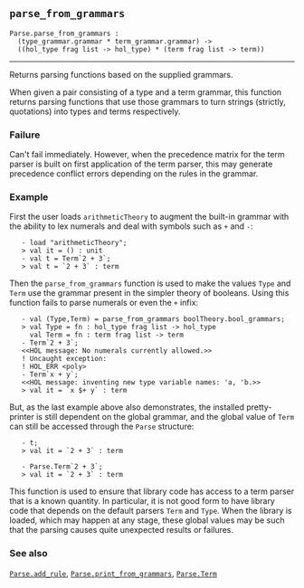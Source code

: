 ## `parse_from_grammars`

``` hol4
Parse.parse_from_grammars :
  (type_grammar.grammar * term_grammar.grammar) ->
  ((hol_type frag list -> hol_type) * (term frag list -> term))
```

------------------------------------------------------------------------

Returns parsing functions based on the supplied grammars.

When given a pair consisting of a type and a term grammar, this function
returns parsing functions that use those grammars to turn strings
(strictly, quotations) into types and terms respectively.

### Failure

Can't fail immediately. However, when the precedence matrix for the term
parser is built on first application of the term parser, this may
generate precedence conflict errors depending on the rules in the
grammar.

### Example

First the user loads `arithmeticTheory` to augment the built-in grammar
with the ability to lex numerals and deal with symbols such as `+` and
`-`:

``` hol4
   - load "arithmeticTheory";
   > val it = () : unit
   - val t = Term`2 + 3`;
   > val t = `2 + 3` : term
```

Then the `parse_from_grammars` function is used to make the values
`Type` and `Term` use the grammar present in the simpler theory of
booleans. Using this function fails to parse numerals or even the `+`
infix:

``` hol4
   - val (Type,Term) = parse_from_grammars boolTheory.bool_grammars;
   > val Type = fn : hol_type frag list -> hol_type
     val Term = fn : term frag list -> term
   - Term`2 + 3`;
   <<HOL message: No numerals currently allowed.>>
   ! Uncaught exception:
   ! HOL_ERR <poly>
   - Term`x + y`;
   <<HOL message: inventing new type variable names: 'a, 'b.>>
   > val it = `x $+ y` : term
```

But, as the last example above also demonstrates, the installed
pretty-printer is still dependent on the global grammar, and the global
value of `Term` can still be accessed through the `Parse` structure:

``` hol4
   - t;
   > val it = `2 + 3` : term

   - Parse.Term`2 + 3`;
   > val it = `2 + 3` : term
```

This function is used to ensure that library code has access to a term
parser that is a known quantity. In particular, it is not good form to
have library code that depends on the default parsers `Term` and `Type`.
When the library is loaded, which may happen at any stage, these global
values may be such that the parsing causes quite unexpected results or
failures.

### See also

[`Parse.add_rule`](#Parse.add_rule),
[`Parse.print_from_grammars`](#Parse.print_from_grammars),
[`Parse.Term`](#Parse.Term)
